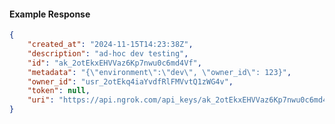 <!-- Code generated for API Clients. DO NOT EDIT. -->

#### Example Response

```json
{
	"created_at": "2024-11-15T14:23:38Z",
	"description": "ad-hoc dev testing",
	"id": "ak_2otEkxEHVVaz6Kp7nwu0c6md4Vf",
	"metadata": "{\"environment\":\"dev\", \"owner_id\": 123}",
	"owner_id": "usr_2otEkq4iaYvdfRlFMVvtQ1zWG4v",
	"token": null,
	"uri": "https://api.ngrok.com/api_keys/ak_2otEkxEHVVaz6Kp7nwu0c6md4Vf"
}
```
